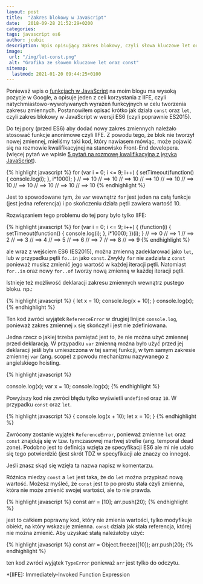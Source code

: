 ```yaml
---
layout: post
title:  "Zakres blokowy w JavaScript"
date:   2018-09-28 21:52:29+0200
categories:
tags: javascript es6
author: jcubic
description: Wpis opisujący zakres blokowy, czyli słowa kluczowe let oraz const w ES6 (ES2015), który zastępuje w większości przypadków IIFE.
image:
 url: "/img/let-const.png"
 alt: "Grafika ze słowem kluczowe let oraz const"
sitemap:
  lastmod: 2021-01-20 09:44:25+0100
---
```


Ponieważ wpis o [funkcjach w JavaScript](/2014/08/funkcje-w-javascript.html) na moim blogu
ma wysoką pozycje w Google, a opisuje jeden z celi korzystania z IIFE, czyli
natychmiastowo-wywoływanych wyrażeń funkcyjnych w celu tworzenia zakresu zmiennych.
Postanowiłem opisać krótko jak działa `const` oraz `let`, czyli zakres blokowy w
JavaScript w wersji ES6 (czyli poprawnie ES2015).


<!-- more -->

Do tej pory (przed ES6) aby dodać nowy zakres zmiennych należało stosować funkcje
anonimowe czyli IIFE. Z powodu tego, że blok nie tworzył nowej zmiennej, mieliśmy taki kod,
który nawiasem mówiąc, może pojawić się na rozmowie kwalifikacyjnej na stanowisko
Front-End developera.  (więcej pytań we wpisie
[5 pytań na rozmowę kwalifikacyjną z języka JavaScript](/2017/09/pytania-na-rozmowe-kwalifikacyjna-z-javascript.html)).

{% highlight javascript %}
for (var i = 0; i <= 9; i++) {
    setTimeout(function() {
        console.log(i);
    }, i*1000);
}
// ==> 10
// ==> 10
// ==> 10
// ==> 10
// ==> 10
// ==> 10
// ==> 10
// ==> 10
// ==> 10
// ==> 10
{% endhighlight %}

Jest to spowodowane tym, że `var` wewnątrz `for` jest jeden na całą funkcje (jest jedna referencja)
i po skończeniu działa pętli zawiera wartość 10.

Rozwiązaniem tego problemu do tej pory było tylko IIFE:

{% highlight javascript %}
for (var i = 0; i <= 9; i++) {
    (function(i) {
        setTimeout(function() {
            console.log(i);
        }, i*1000);
    })(i);
}
// ==> 0
// ==> 1
// ==> 2
// ==> 3
// ==> 4
// ==> 5
// ==> 6
// ==> 7
// ==> 8
// ==> 9
{% endhighlight %}


ale wraz z wejściem ES6 (ES2015), można zmienną zadeklarować jako `let`, lub w przypadku
pętli `fo..in` jako `const`. Zwykły `for` nie zadziała z `const` ponieważ musisz zmienić
jego wartość w każdej iteracji pętli. Natomiast `for..in` oraz nowy `for..of` tworzy nową
zmienną w każdej iteracji pętli.

Istnieje też możliwość deklaracji zakresu zmiennych wewnątrz pustego bloku. np.:

{% highlight javascript %}
{
   let x = 10;
   console.log(x + 10);
}
console.log(x);
{% endhighlight %}

Ten kod zwróci wyjątek `ReferenceError` w drugiej linijce `console.log`, ponieważ zakres zmiennej
`x` się skończył i jest nie zdefiniowana.

Jedna rzecz o jakiej trzeba pamiętać jest to, że nie można użyć zmiennej przed
deklaracją. W przypadku `var` zmienną można było użyć przed jej deklaracji jeśli była
umieszczona w tej samej funkcji, w tym samym zakresie zmiennej `var` (ang. scope) z powodu
mechanizmu nazywanego z angielskiego hoisting.

{% highlight javascript %}

console.log(x);
var x = 10;
console.log(x);
{% endhighlight %}

Powyższy kod nie zwróci błędu tylko wyświetli `undefined` oraz `10`. W przypadku `const` oraz `let`.

{% highlight javascript %}
{
   console.log(x + 10);
   let x = 10;
}
{% endhighlight %}

Zwrócony zostanie wyjątek `ReferenceError`, ponieważ zmienne `let` oraz `const` znajdują się w tzw.
tymczasowej martwej strefie (ang. temporal dead zone). Podobno jest to definicja wzięta ze specyfikacji
ES6 ale mi nie udało się tego potwierdzić (jest skrót TDZ w specyfikacji ale znaczy co innego).

Jeśli znasz skąd się wzięła ta nazwa napisz w komentarzu.

Różnica miedzy `const` a `let` jest taka, że do `let` można przypisać nową wartość. Możesz myśleć, że
`const` jest to po prostu stała czyli zmienna, która nie może zmienić swojej wartości, ale to nie prawda.

{% highlight javascript %}
const arr = [10];
arr.push(20);
{% endhighlight %}

jest to całkiem poprawny kod, który nie zmienia wartości, tylko modyfikuje obiekt, na który wskazuje
zmienna. `const` działa jak stała referencja, której nie można zmienić. Aby uzyskać stałą należałoby użyć:

{% highlight javascript %}
const arr = Object.freeze([10]);
arr.push(20);
{% endhighlight %}

ten kod zwróci wyjątek `TypeError` ponieważ `arr` jest tylko do odczytu.

*[IIFE]: Immediately-Invoked Function Expression
